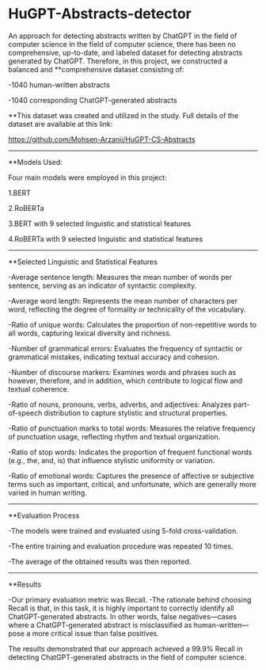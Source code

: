 # HuGPT-Abstracts-detector
An approach for detecting abstracts written by ChatGPT in the field of computer science
In the field of computer science, there has been no comprehensive, up-to-date, and labeled dataset for detecting abstracts generated by ChatGPT. Therefore, in this project, we constructed a balanced and **comprehensive dataset consisting of:

-1040 human-written abstracts

-1040 corresponding ChatGPT-generated abstracts

**This dataset was created and utilized in the study. Full details of the dataset are available at this link:

https://github.com/Mohsen-Arzanii/HuGPT-CS-Abstracts

_______


**Models Used:

Four main models were employed in this project:

1.BERT

2.RoBERTa

3.BERT with 9 selected linguistic and statistical features

4.RoBERTa with 9 selected linguistic and statistical features

_______


**Selected Linguistic and Statistical Features

-Average sentence length: Measures the mean number of words per sentence, serving as an indicator of syntactic complexity.

-Average word length: Represents the mean number of characters per word, reflecting the degree of formality or technicality of the vocabulary.

-Ratio of unique words: Calculates the proportion of non-repetitive words to all words, capturing lexical diversity and richness.

-Number of grammatical errors: Evaluates the frequency of syntactic or grammatical mistakes, indicating textual accuracy and cohesion.

-Number of discourse markers: Examines words and phrases such as however, therefore, and in addition, which contribute to logical flow and textual coherence.

-Ratio of nouns, pronouns, verbs, adverbs, and adjectives: Analyzes part-of-speech distribution to capture stylistic and structural properties.

-Ratio of punctuation marks to total words: Measures the relative frequency of punctuation usage, reflecting rhythm and textual organization.

-Ratio of stop words: Indicates the proportion of frequent functional words (e.g., the, and, is) that influence stylistic uniformity or variation.

-Ratio of emotional words: Captures the presence of affective or subjective terms such as important, critical, and unfortunate, which are generally more varied in human writing.

_______

**Evaluation Process

-The models were trained and evaluated using 5-fold cross-validation.

-The entire training and evaluation procedure was repeated 10 times.

-The average of the obtained results was then reported.

_______


**Results

-Our primary evaluation metric was Recall.
-The rationale behind choosing Recall is that, in this task, it is highly important to correctly identify all ChatGPT-generated abstracts. In other words, false negatives—cases where a ChatGPT-generated abstract is misclassified as human-written—pose a more critical issue than false positives.

The results demonstrated that our approach achieved a 99.9% Recall in detecting ChatGPT-generated abstracts in the field of computer science.
